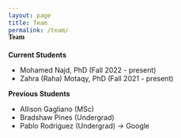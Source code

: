 ```yaml
---
layout: page
title: Team
permalink: /team/
---
```



<h4 style="font-family: 'Comic Sans MS'; margin-top: -30px;">Team</h4>

**Current Students**
* Mohamed Najd, PhD (Fall 2022 - present)
* Zahra (Raha) Motaqy, PhD (Fall 2021 - present)


**Previous Students**
* Allison Gagliano (MSc)
* Bradshaw Pines (Undergrad)
* Pablo Rodriguez (Undergrad) &#8594; Google
